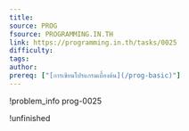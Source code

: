 ```yaml
---
title: 
source: PROG
fsource: PROGRAMMING.IN.TH
link: https://programming.in.th/tasks/0025
difficulty: 
tags: 
author: 
prereq: ["[การเขียนโปรแกรมเบื้องต้น](/prog-basic)"]
---
```


!problem_info prog-0025

!unfinished
